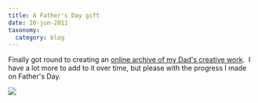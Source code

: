 ```yaml
---
title: A Father's Day gift
date: 20-jun-2011
taxonomy:
  category: blog
---
```


Finally got round to creating an [online archive of my Dad's creative work](http://www.leighhowells.com/derekhowells/).  I have a lot more to add to it over time, but please with the progress I made on Father's Day.

![](painting11.jpg)
